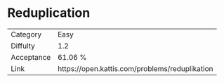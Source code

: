 # Reduplication

<table>
    <tr>
        <td>Category</td>
        <td>Easy</td>
    </tr>
    <tr>
        <td>Diffulty</td>
        <td>1.2</td>
    </tr>
    <tr>
        <td>Acceptance</td>
        <td>61.06 %</td>
    </tr>
    <tr>
        <td>Link</td>
        <td>https://open.kattis.com/problems/reduplikation</td>
    </tr>
</table>